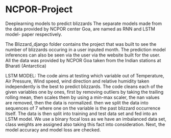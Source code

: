 # NCPOR-Project
Deeplearning models to predict blizzards 
The separate models made from the data provided by NCPOR center Goa, are named as RNN and LSTM model- paper respectively. 

The Blizzard_django folder contains the project that was built to see the number of blizzards occuring in a user inputed month. The prediction model inferences can also be seen via the user via the website built for the user. 
All the data was provided by NCPOR Goa taken from the Indian stations at Bharati (Antarctica)


LSTM MODEL:
The code aims at testing which variable out of Temperature, Air Pressure, Wind speed, wind direction and relative humidity taken independently is the best to predict blizzards. The code cleans each of the given variables one by ones, first by removing outliers by taking the trailing rolling mean, then scales them by using a min-max scaler, the nan values are removed, then the data is normalized. then we split the data into sequences of 7 where one on the variable is the past blizzard occurrence itself. The data is then split into training and test data set and fed into an LSTM model. We use a binary focal loss as we have an imbalanced data set, class weights are assigned also taking this fact into consideration. Next, the model accuracy and model loss are checked. 
